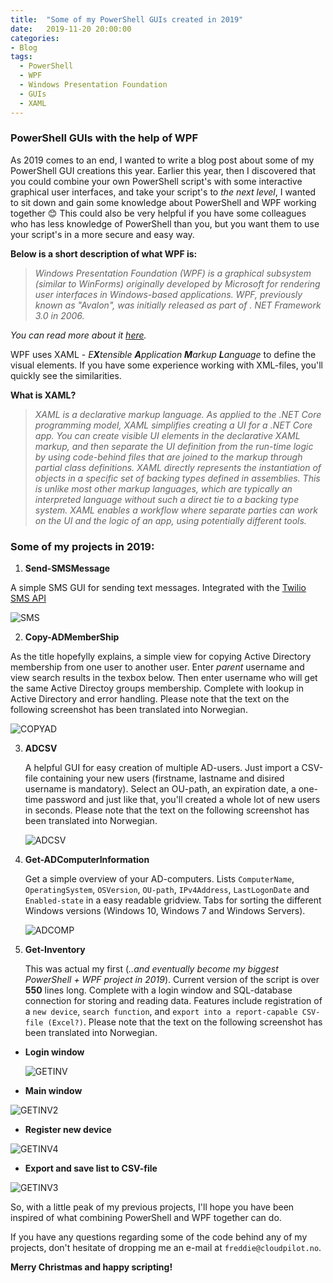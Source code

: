 ```yaml
---
title:  "Some of my PowerShell GUIs created in 2019"
date:   2019-11-20 20:00:00
categories: 
- Blog
tags:
  - PowerShell
  - WPF
  - Windows Presentation Foundation
  - GUIs
  - XAML
---
```


### PowerShell GUIs with the help of WPF

As 2019 comes to an end, I wanted to write a blog post about some of my PowerShell GUI creations this year. Earlier this year, then I discovered that you could combine your own PowerShell script's with some interactive graphical user interfaces, and take your script's to *the next level*, I wanted to sit down and gain some knowledge about PowerShell and WPF working together :blush:
This could also be very helpful if you have some colleagues who has less knowledge of PowerShell than you, but you want them to use your script's in a more secure and easy way.
 

**Below is a short description of what WPF is:** 

>*Windows Presentation Foundation (WPF) is a graphical subsystem (similar to WinForms) originally developed by Microsoft for rendering user interfaces in Windows-based applications. WPF, previously known as "Avalon", was initially released as part of . NET Framework 3.0 in 2006.*

*You can read more about it [here](https://en.wikipedia.org/wiki/Windows_Presentation_Foundation).*

WPF uses XAML - *E**X**tensible **A**pplication **M**arkup **L**anguage* to define the visual elements. If you have some experience working with XML-files, you'll quickly see the similarities.

**What is XAML?**
>*XAML is a declarative markup language. As applied to the .NET Core programming model, XAML simplifies creating a UI for a .NET Core app. You can create visible UI elements in the declarative XAML markup, and then separate the UI definition from the run-time logic by using code-behind files that are joined to the markup through partial class definitions. XAML directly represents the instantiation of objects in a specific set of backing types defined in assemblies. This is unlike most other markup languages, which are typically an interpreted language without such a direct tie to a backing type system. XAML enables a workflow where separate parties can work on the UI and the logic of an app, using potentially different tools.*


### Some of my projects in 2019:


1. **Send-SMSMessage**

A simple SMS GUI for sending text messages. Integrated with the [Twilio SMS API](https://www.twilio.com/sms)

   ![SMS](/assets/images/WPF/SMS.PNG)

2. **Copy-ADMemberShip**

As the title hopefylly explains, a simple view for copying Active Directory membership from one user to another user.
Enter *parent* username and view search results in the texbox below. Then enter username who will get the same Active Directoy groups membership. Complete with lookup in Active Directory and error handling. Please note that the text on the following screenshot has been translated into Norwegian.

   ![COPYAD](/assets/images/WPF/COPYAD.PNG)

3. **ADCSV**

   A helpful GUI for easy creation of multiple AD-users. Just import a CSV-file containing your new users (firstname, lastname and disired username is mandatory). Select an OU-path, an expiration date, a one-time password and just like    that, you'll created a whole lot of new users in seconds. Please note that the text on the following screenshot has been translated into Norwegian.

   ![ADCSV](/assets/images/WPF/ADCSV.PNG)

4. **Get-ADComputerInformation**

   Get a simple overview of your AD-computers. Lists ````ComputerName````, ````OperatingSystem````, ````OSVersion````, ````OU-path````, ````IPv4Address````, ````LastLogonDate```` and ````Enabled-state```` in a easy readable gridview. Tabs for sorting the different Windows versions (Windows 10, Windows 7 and Windows Servers).

   ![ADCOMP](/assets/images/WPF/ADCOMP.png)

5. **Get-Inventory**
 
   This was actual my first (*..and eventually become my biggest PowerShell + WPF project in 2019*). Current version of the script is over **550** lines long.
   Complete with a login window and SQL-database connection for storing and reading data. Features include registration of a ````new device````, ````search function````, and ````export into a report-capable CSV-file (Excel?)````. Please note that the text on the following screenshot has been translated into Norwegian.

* **Login window**

   ![GETINV](/assets/images/WPF/GETINV.PNG)

* **Main window**

![GETINV2](/assets/images/WPF/GETINV2.png)

 * **Register new device**

![GETINV4](/assets/images/WPF/GETINV4.png)

* **Export and save list to CSV-file**

![GETINV3](/assets/images/WPF/GETINV3.png)


So, with a little peak of my previous projects, I'll hope you have been inspired of what combining PowerShell and WPF together can do.  

If you have any questions regarding some of the code behind any of my projects, don't hesitate of dropping me an e-mail at ````freddie@cloudpilot.no````.

**Merry Christmas and happy scripting!**






   















